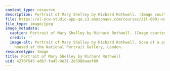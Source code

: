 ```yaml
---
content_type: resource
description: Portrait of Mary Shelley by Richard Rothwell. (Image courtesy of wikipedia.org.)
file: https://ol-ocw-studio-app-qa.s3.amazonaws.com/courses/21l-000j-writing-about-literature-fall-2010/4270f545adb7fa459e312e5988aaef89_21l-000jf10-th.jpg
file_type: image/jpeg
image_metadata:
  caption: Portrait of Mary Shelley by Richard Rothwell. (Image courtesy of [wikipedia.org](http://en.wikipedia.org/wiki/File:RothwellMaryShelley.jpg).)
  credit: ''
  image-alt: Portrait of Mary Shelley by Richard Rothwell. Scan of a print. Original
    housed at the National Portrait Gallery, London.
resourcetype: Image
title: Portrait of Mary Shelley by Richard Rothwell
uid: 4270f545-adb7-fa45-9e31-2e5988aaef89
---
```

